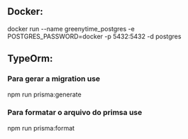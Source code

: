 ## Docker:

docker run --name greenytime_postgres -e POSTGRES_PASSWORD=docker -p 5432:5432 -d postgres

## TypeOrm:

### Para gerar a migration use

npm run prisma:generate

### Para formatar o arquivo do primsa use

npm run prisma:format
